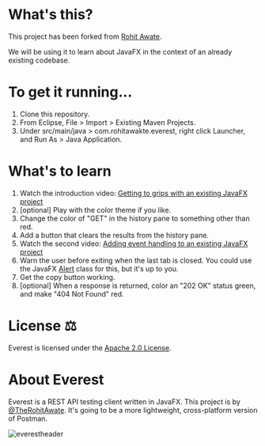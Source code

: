 # What's this?
This project has been forked from [Rohit Awate](https://github.com/RohitAwate).

We will be using it to learn about JavaFX in the context of an already existing codebase.

# To get it running...
1. Clone this repository.
2. From Eclipse, File > Import > Existing Maven Projects.
3. Under src/main/java > com.rohitawakte.everest, right click Launcher, and Run As > Java Application.

# What's to learn
1. Watch the introduction video: [Getting to grips with an existing JavaFX project](https://youtu.be/NKTfFxrYwp0)
2. [optional] Play with the color theme if you like.
3. Change the color of "GET" in the history pane to something other than red.
4. Add a button that clears the results from the history pane.
5. Watch the second video: [Adding event handling to an existing JavaFX project](https://youtu.be/3BzOA3sCD8Q)
6. Warn the user before exiting when the last tab is closed. You could use the JavaFX [Alert](https://docs.oracle.com/javase/8/javafx/api/javafx/scene/control/Alert.html) class for this, but it's up to you.
7. Get the copy button working.
8. [optional] When a response is returned, color an "202 OK" status green, and make "404 Not Found" red.

# License ⚖️
Everest is licensed under the [Apache 2.0 License](LICENSE).

# About Everest 
Everest is a REST API testing client written in JavaFX.
This project is by [@TheRohitAwate](https://twitter.com/TheRohitAwate). 
It's going to be a more lightweight, cross-platform version of Postman. 

![everestheader](https://user-images.githubusercontent.com/23148259/39124644-c886b47a-4719-11e8-953c-f079b3edb664.png)
